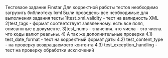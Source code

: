 Тестоваое задание Finstar 
Для корректной работы тестов необходимо загрузить библиотеку lxml
Были проведены все необходимые для выполнения задания тесты
1)test_xml_validity - тест на валидность XML
2)test_tags - формат соответствует заявленному. есть все поля, описаннные в документе.
3)test_nums - значения. что числа - это числа. что коды валют реальны.
4) А так же дополнительные проверки
4.1) test_date_format - тест на корректный формат даты
4.2) test_content_type - на проверку возвращаемоего контента
4.3) test_exception_handling - тест на проверку обработки исключений 

